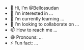 - 👋 Hi, I’m @Bellossudan
- 👀 I’m interested in ...
- 🌱 I’m currently learning ...
- 💞️ I’m looking to collaborate on ...
- 📫 How to reach me ...
- 😄 Pronouns: ...
- ⚡ Fun fact: ...

<!---
Bellossudan/Bellossudan is a ✨ special ✨ repository because its `README.md` (this file) appears on your GitHub profile.
You can click the Preview link to take a look at your changes.
---
